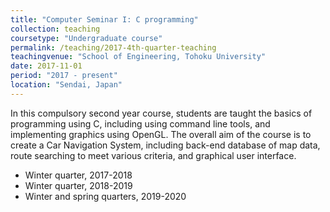 ```yaml
---
title: "Computer Seminar I: C programming"
collection: teaching
coursetype: "Undergraduate course"
permalink: /teaching/2017-4th-quarter-teaching
teachingvenue: "School of Engineering, Tohoku University"
date: 2017-11-01
period: "2017 - present"
location: "Sendai, Japan"
---
```


In this compulsory second year course, students are taught the basics of programming using C, including using command line tools, and implementing graphics using OpenGL. The overall aim of the course is to create a Car Navigation System, including back-end database of map data, route searching to meet various criteria, and graphical user interface.

* Winter quarter, 2017-2018
* Winter quarter, 2018-2019
* Winter and spring quarters, 2019-2020